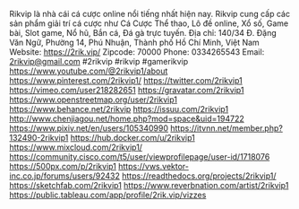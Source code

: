 Rikvip là nhà cái cá cược online nổi tiếng nhất hiện nay. Rikvip cung cấp các sản phẩm giải trí cá cược như Cá Cược Thể thao, Lô đề online, Xổ số, Game bài, Slot game, Nổ hũ, Bắn cá, Đá gà trực tuyến.
Địa chỉ: 140/34 Đ. Đặng Văn Ngữ, Phường 14, Phú Nhuận, Thành phố Hồ Chí Minh, Việt Nam
Website: https://2rik.vip/
Zipcode: 70000
Phone: 0334265543
Email: 2rikvip@gmail.com
#2rikvip #rikvip #gamerikvip
https://www.youtube.com/@2rikvip1/about
https://www.pinterest.com/2rikvip1/
https://twitter.com/2rikvip1
https://vimeo.com/user218282651
https://gravatar.com/2rikvip1
https://www.openstreetmap.org/user/2rikvip1
https://www.behance.net/2rikvip
https://issuu.com/2rikvip1
http://www.chenjiagou.net/home.php?mod=space&uid=194722
https://www.pixiv.net/en/users/105340990
https://itvnn.net/member.php?132490-2rikvip1
https://hub.docker.com/u/2rikvip1
https://www.mixcloud.com/2rikvip1/
https://community.cisco.com/t5/user/viewprofilepage/user-id/1718076
https://500px.com/p/2rikvip1
https://vws.vektor-inc.co.jp/forums/users/92432
https://readthedocs.org/projects/2rikvip1/
https://sketchfab.com/2rikvip1
https://www.reverbnation.com/artist/2rikvip1
https://public.tableau.com/app/profile/2rik.vip/vizzes
